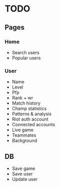 # TODO

## Pages

### Home

- Search users
- Popular users

### User

- Name
- Level
- Pfp
- Rank + wr
- Match history
- Champ statistics
- Patterns & analysis
- Riot auth account
- Connected accounts
- Live game
- Teammates
- Background

## DB

- Save game
- Save user
- Update user
